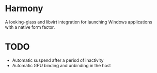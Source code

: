 # Harmony
 A looking-glass and libvirt integration for launching Windows applications with a native form factor.

# TODO
 - Automatic suspend after a period of inactivity 
 - Automatic GPU binding and unbinding in the host
